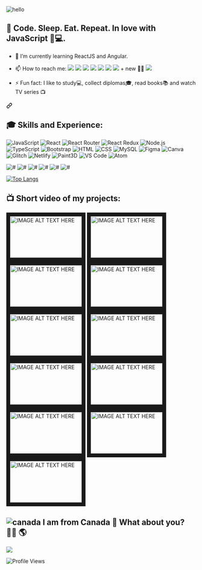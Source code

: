 
<img src="https://user-images.githubusercontent.com/91973134/150840777-87e161ec-0878-422f-aee2-09e499691305.gif" alt="hello" />


   
<h2> 👋   Code. Sleep. Eat. Repeat. In love with JavaScript 💛💻. </h2>

- 🌱 I’m currently learning ReactJS and Angular.
- 📫 How to reach me: [<img src="https://img.icons8.com/nolan/30/linkedin.png"/>](https://www.linkedin.com/in/larisa-b-34558714a/) [<img src="https://img.icons8.com/nolan/30/telegram-app.png"/>](https://telegram.me/lauralarisa) [<img src="https://img.icons8.com/nolan/30/whatsapp.png"/>](https://wa.me/+16476496305?text=Hello!) [<img src="https://img.icons8.com/external-icongeek26-outline-gradient-icongeek26/30/000000/external-email-essentials-icongeek26-outline-gradient-icongeek26.png"/>](mailto:beletsky.larisa@gmail.com) [<img src="https://img.icons8.com/nolan/30/youtube-play.png"/>](https://www.youtube.com/channel/UCWRCnSdZonkzU34OnMT35Kg/videos) [<img src="https://img.icons8.com/nolan/30/github.png"/>](https://github.com/lorabel07) [<img src="https://img.icons8.com/external-icongeek26-outline-gradient-icongeek26/28/000000/external-website-education-icongeek26-outline-gradient-icongeek26.png"/>](https://larisa-website.glitch.me/) + new 💁‍♀️  [<img src="https://img.icons8.com/external-icongeek26-outline-gradient-icongeek26/28/000000/external-website-education-icongeek26-outline-gradient-icongeek26.png"/>](https://larisa-beletsky-website.netlify.app/)


- ⚡ Fun fact: I like to study💻, collect diplomas🎓, read books📚 and watch TV series 📺

<a id="user-content-skills-and-experience" class="anchor" aria-hidden="true" href="#skills-and-experience"><svg class="octicon octicon-link" viewBox="0 0 16 16" version="1.1" width="16" height="16" aria-hidden="true"><path fill-rule="evenodd" d="M7.775 3.275a.75.75 0 001.06 1.06l1.25-1.25a2 2 0 112.83 2.83l-2.5 2.5a2 2 0 01-2.83 0 .75.75 0 00-1.06 1.06 3.5 3.5 0 004.95 0l2.5-2.5a3.5 3.5 0 00-4.95-4.95l-1.25 1.25zm-4.69 9.64a2 2 0 010-2.83l2.5-2.5a2 2 0 012.83 0 .75.75 0 001.06-1.06 3.5 3.5 0 00-4.95 0l-2.5 2.5a3.5 3.5 0 004.95 4.95l1.25-1.25a.75.75 0 00-1.06-1.06l-1.25 1.25a2 2 0 01-2.83 0z"></path></svg></a>

<h2> 🎓 Skills and Experience:  </h2>
  
<p dir="auto">
<img alt="JavaScript" src="https://img.shields.io/badge/JavaScript-F7DF1E?logo=javascript&logoColor=white&style=flat"/>
<img alt="React" src="https://img.shields.io/badge/React-40d2f7?logo=react&logoColor=white&style=flat"/>
<img alt="React Router" src="https://img.shields.io/badge/ReactRouter-f10c64?logo=react-router&logoColor=white&style=flat"/>
<img alt="React Redux" src="https://img.shields.io/badge/ReactRedux-764abc?logo=redux&logoColor=white&style=flat"/>
<img alt="Node.js" src="https://img.shields.io/badge/Node.js-mediumseagreen?logo=node.js&logoColor=white&style=flat"/>
<img alt="TypeScript" src="https://img.shields.io/badge/TypeScript-3178c6?logo=typescript&logoColor=white&style=flat"/>   
<img alt="Bootstrap" src="https://img.shields.io/badge/Bootstrap-7952B3?logo=bootstrap&logoColor=white&style=flat"/>
<img alt="HTML" src="https://img.shields.io/badge/HTML-E34F26?logo=html5&logoColor=white&style=flat"/>
<img alt="CSS" src="https://img.shields.io/badge/CSS-deepskyblue?logo=css3&logoColor=white&style=flat"/>
<img alt="MySQL" src="https://img.shields.io/badge/MySQL-%2300f.svg?style=flat&logo=mysql&logoColor=white"/>
<img alt="Figma" src="https://img.shields.io/badge/Figma-coral?style=flat&logo=figma&logoColor=white"/>
<img alt="Canva" src="https://img.shields.io/badge/Canva-mediumspringgreen?style=flat&logo=canva&logoColor=white"/>   
<img alt="Glitch" src="https://img.shields.io/badge/Glitch-f14deb?style=flat&logo=glitch&logoColor=white"/> 
<img alt="Netlify" src="https://img.shields.io/badge/Netlify-00C7B7?style=flat&logo=netlify&logoColor=white"/>
<img alt="Paint3D" src="https://img.shields.io/badge/Paint3D-ad56cf?style=flat&logo=paint3d&logoColor=white"/>   
<img alt="VS Code" src="https://img.shields.io/badge/VSCode-cornflowerblue?style=flat&logo=visual-studio-code&logoColor=white"/>
<img alt="Atom" src="https://img.shields.io/badge/Atom-springgreen?style=flat&logo=atom&logoColor=white"/>   
</p> 

<p dir="auto">
<img alt="#" src="https://img.shields.io/badge/Microsoft_Office-D83B01?style=flat&logo=microsoft-office&logoColor=white"/>
<img alt="#" src="https://img.shields.io/badge/Microsoft_Word-2B579A?style=flat&logo=microsoft-word&logoColor=white"/>
<img alt="#" src="https://img.shields.io/badge/Microsoft_Excel-217346?style=flat&logo=microsoft-excel&logoColor=white"/>
<img alt="#" src="https://img.shields.io/badge/Microsoft_Access-fuchsia?style=flat&logo=microsoft-access&logoColor=white"/> 
<img alt="#" src="https://img.shields.io/badge/Microsoft_PowerPoint-orangered?style=flat&logo=microsoft-powerpoint&logoColor=white"/>
<img alt="#" src="https://img.shields.io/badge/Microsoft_SQL_Server-lightgray?style=flat&logo=microsoft-sql-server&logoColor=white"/>   
</p>

[![Top Langs](https://github-readme-stats.vercel.app/api/top-langs/?username=LoraBel07&layout=compact&theme=radical)](https://github.com/anuraghazra/github-readme-stats)


<h2> 📺  Short video of my projects:  </h2>

<a href="https://www.youtube.com/watch?v=mgGDKDRhevY" target="_blank"><img src="https://user-images.githubusercontent.com/91973134/147855647-53cb9c80-fe2f-4af0-91d7-a9d98333e250.jpg" alt="IMAGE ALT TEXT HERE" width="190" height="110" border="10" /></a> <a href="https://www.youtube.com/watch?v=k6d_cQkJjoE" target="_blank"><img src="https://user-images.githubusercontent.com/91973134/147856577-77250b9e-e782-4123-9a31-b105402602cc.jpg" alt="IMAGE ALT TEXT HERE" width="190" height="110" border="10" /></a> <a href="https://www.youtube.com/watch?v=Id318FyYnho" target="_blank"><img src="https://user-images.githubusercontent.com/91973134/147289846-26419fd3-2eac-4e4f-a3bb-60281fcb6e4d.jpg" alt="IMAGE ALT TEXT HERE" width="190" height="110" border="10" /></a> <a href="https://www.linkedin.com/feed/update/urn:li:activity:6878789839500656640/" target="_blank"><img src="https://user-images.githubusercontent.com/91973134/147362280-b6697a5d-cbb5-4f26-8350-4e5905dea410.jpg" alt="IMAGE ALT TEXT HERE" width="190" height="110" border="10" /></a> <a href="https://www.youtube.com/watch?v=-0Hg5pz-zMU" target="_blank"><img src="https://user-images.githubusercontent.com/91973134/147289460-abd012e4-ed49-4c6b-a19d-9783aa2dc494.jpg" alt="IMAGE ALT TEXT HERE" width="190" height="110" border="10" /></a>  <a href="https://www.linkedin.com/feed/update/urn:li:activity:6859542270580989952/" target="_blank"><img src="https://user-images.githubusercontent.com/91973134/148096649-c0af3e20-dfb7-428c-b997-5f9e18b634e0.jpg" alt="IMAGE ALT TEXT HERE" width="190" height="110" border="10" /></a>   <a href="https://www.youtube.com/watch?v=uYNDkYm-p20" target="_blank"><img src="https://user-images.githubusercontent.com/91973134/150699137-8e2826b9-e117-452c-aee5-18418dbabc2c.jpg" alt="IMAGE ALT TEXT HERE" width="190" height="110" border="10" /></a>      <a href="https://www.youtube.com/watch?v=wDSklxwccjQ" target="_blank"><img src="https://user-images.githubusercontent.com/91973134/154593586-92ca7754-de73-4e3d-a208-7ae9a745d020.jpg" alt="IMAGE ALT TEXT HERE" width="190" height="110" border="10" /></a>  <a href="https://www.linkedin.com/feed/update/urn:li:activity:6975841191573540864/" target="_blank"><img src="https://user-images.githubusercontent.com/91973134/190807184-34fe568a-b072-42b9-89ca-7784695f80d0.jpg" alt="IMAGE ALT TEXT HERE" width="190" height="110" border="10" /></a> <a href="https://www.youtube.com/watch?v=UquOYEjfzBA" target="_blank"><img src="https://user-images.githubusercontent.com/91973134/193471277-b6fab299-0de0-458e-8f85-ace725741fa8.jpg" alt="IMAGE ALT TEXT HERE" width="190" height="110" border="10" /></a>   <a href="https://www.youtube.com/watch?v=UquOYEjfzBA" target="_blank"><img src="https://user-images.githubusercontent.com/91973134/193471277-b6fab299-0de0-458e-8f85-ace725741fa8.jpg" alt="IMAGE ALT TEXT HERE" width="190" height="110" border="10" /></a>



<h2> <img src="https://bestanimations.com/media/canada/1951458760canadian-flag-animated-gif-3.gif" alt="canada" /> I am from Canada  🍁  What about you?  🤝🏼 🌎</h2>


<a href='https://clustrmaps.com/site/1bmc6'  target="_blank" title='Visit tracker'><img src="https://clustrmaps.com/map_v2.png?cl=f9d7f8&w=280&t=n&d=3k4kDWWaS0sSNIndK4gpjHAfA0bTFzIhurNy9130R4I&co=0c0c5c&ct=ffffff" /></a>

<section align="left">
  <img src="https://komarev.com/ghpvc/?username=LoraBel07&label=Profile%20views&color=brightgreen&style=flat" alt="Profile Views" />
